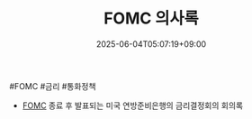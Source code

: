 ﻿---
title: "FOMC 의사록"
date: 2025-06-04T05:07:19+09:00
lastmod: 2025-06-04T05:07:19+09:00
type: docs
sidebar:
  open: true
weight: 2
---
<div style="display:none">
  <meta property="article:published_time" content="2025-06-03T20:07:19Z" />
  <meta property="article:modified_time" content="2025-06-03T20:07:19Z" />
</div>
#FOMC #금리 #통화정책

- [FOMC](/industry-study/1경제매크로3금리fedfomc/) 종료 후 발표되는 미국 연방준비은행의 금리결정회의 회의록
